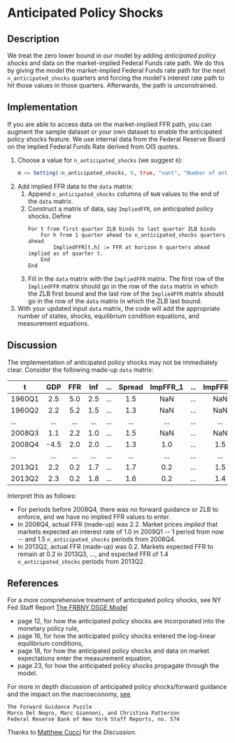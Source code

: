 # Anticipated Policy Shocks

## Description

We treat the zero lower bound in our model by adding *anticipated policy
shocks* and data on the market-implied Federal Funds rate path. We do this by
giving the model the market-implied Federal Funds rate path for the next
`n_anticipated_shocks` quarters and forcing the model's interest rate path
to hit those values in those quarters. Afterwards, the path is unconstrained.

## Implementation

If you are able to access data on the market-implied FFR path, you can augment
the sample dataset or your own dataset to enable the anticipated policy shocks
feature. We use internal data from the Federal Reserve Board on the implied
Federal Funds Rate derived from OIS quotes.

1. Choose a value for `n_anticipated_shocks` (we suggest `6`):
   ```julia
   m <= Setting(:n_anticipated_shocks, 6, true, "nant", "Number of ant. pol. shocks)
   ```
2. Add implied FFR data to the `data` matrix:
    1. Append `n_anticipated_shocks` columns of `NaN` values to the end of the
       `data` matrix.
    2. Construct a matrix of data, say `ImpliedFFR`, on anticipated policy
       shocks. Define
       ```pseudocode
       For t from first quarter ZLB binds to last quarter ZLB binds
           For h from 1 quarter ahead to n_anticipated_shocks quarters ahead
               ImpliedFFR[t,h] := FFR at horizon h quarters ahead implied as of quarter t.
           End
       End
       ```
    3. Fill in the `data` matrix with the `ImpliedFFR` matrix. The first
       row of the `ImpliedFFR` matrix should go in the row of the `data` matrix in
       which the ZLB first bound and the last row of the `ImpliedFFR` matrix should
       go in the row of the `data` matrix in which the ZLB last bound.
3. With your updated input `data` matrix, the code will add the appropriate
  number of states, shocks, equilibrium condition equations, and measurement
  equations.

## Discussion

The implementation of anticipated policy shocks may not be immediately clear.
Consider the following made-up `data` matrix:

| t      | GDP  | FFR | Inf | ... | Spread | ImpFFR\_1 | ... | ImpFFR_H   |
| ------ | :--: | :-: | :-: | :-: | :----: | :-----:   | :-: | :--------: |
| 1960Q1 | 2.5  | 5.0 | 2.5 | ... | 1.5    | NaN       | ... | NaN        |
| 1960Q2 | 2.2  | 5.2 | 1.5 | ... | 1.3    | NaN       | ... | NaN        |
| ...    | ...  | ... | ... | ... | ...    | ...       | ... | ...        |
| 2008Q3 | 1.1  | 2.2 | 1.0 | ... | 1.5    | NaN       | ... | NaN        |
| 2008Q4 | -4.5 | 2.0 | 2.0 | ... | 1.3    | 1.0       | ... | 1.5        |
| ...    | ...  | ... | ... | ... | ...    | ...       | ... | ...        |
| 2013Q1 | 2.2  | 0.2 | 1.7 | ... | 1.7    | 0.2       | ... | 1.5        |
| 2013Q2 | 2.3  | 0.2 | 1.8 | ... | 1.6    | 0.2       | ... | 1.4        |

Interpret this as follows:

- For periods before 2008Q4, there was no forward guidance or ZLB to enforce,
  and we have no implied FFR values to enter.
- In 2008Q4, actual FFR (made-up) was 2.2. Market prices *implied* that markets
  expected an interest rate of 1.0 in 2009Q1 -- 1 period from now --
  and 1.5 `n_anticipated_shocks` periods from 2008Q4.
- In 2013Q2, actual FFR (made-up) was 0.2. Markets expected FFR to remain at 0.2
  in 2013Q3, ..., and expected FFR of 1.4 `n_anticipated_shocks` periods from
  2013Q2.

## References

For a more comprehensive treatment of anticipated policy shocks, see NY Fed
Staff Report
[The FRBNY DSGE Model](https://www.newyorkfed.org/medialibrary/media/research/staff_reports/sr647.pdf)
- page 12, for how the anticipated policy shocks are incorporated into the
  monetary policy rule,
- page 16, for how the anticipated policy shocks entered the log-linear
  equilibrium conditions,
- page 18, for how the anticipated policy shocks and data on market expectations
  enter the measurement equation,
- page 23, for how the anticipated policy shocks propagate through the model.

For more in depth discussion of anticipated policy shocks/forward guidance and
the impact on the macroeconomy,
[see](https://www.newyorkfed.org/medialibrary/media/research/staff_reports/sr574.pdf)
```
The Forward Guidance Puzzle
Marco Del Negro, Marc Giannoni, and Christina Patterson
Federal Reserve Bank of New York Staff Reports, no. 574
```

Thanks to [Matthew Cocci](https://github.com/MattCocci) for the *Discussion*.
